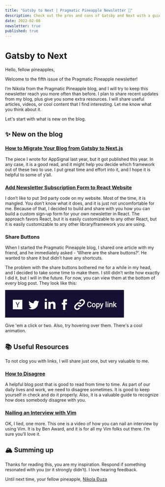 ```yaml
---
title: "Gatsby to Next | Pragmatic Pineapple Newsletter 🍍"
description: Check out the pros and cons of Gatsby and Next with a guide on migrating from one to another. Also, recent updates on the blog and helpful resources for y'all.
date: 2022-02-08
newsletter: true
published: true
---
```


# Gatsby to Next

Hello, fellow pineapples,

Welcome to the fifth issue of the Pragmatic Pineapple newsletter!

I’m Nikola from the Pragmatic Pineapple blog, and I will try to keep this newsletter reach you more often than before. I plan to share recent updates from my blog, plus give you some extra resources. I will share useful articles, videos, or cool content that I find interesting. Let me know what you think about it.

Let's start with what is new on the blog.

## ✨ New on the blog

### [How to Migrate Your Blog from Gatsby to Next.js](https://pragmaticpineapple.com/how-to-migrate-your-blog-from-gatsby-to-nextjs/)

The piece I wrote for AppSignal last year, but it got published this year. In any case, it is a good read, and it might help you decide which framework out of these two to use. I put great time and effort into it, and I hope it is helpful to some of y’all.

### [Add Newsletter Subscription Form to React Website](https://pragmaticpineapple.com/add-newsletter-subscription-form-to-react-website/)

I don’t like to put 3rd party code on my website. Most of the time, it is mangled. You don’t know what it does, and it is just not uncomfortable for me. Because of that, I decided to build and share with you how you can build a custom sign-up form for your own newsletter in React. The approach favors React, but it is easily customizable to any other React, but it is easily customizable to any other library/framework you are using.

### Share Buttons

When I started the Pragmatic Pineapple blog, I shared one article with my friend, and he immediately asked - ‘Where are the share buttons?‘. He wanted to share it but didn’t have any shortcuts.

The problem with the share buttons bothered me for a while in my head, and I decided to take some time to make them. I still didn’t write how exactly I did it, but I will in the future. For now, you can view them at the bottom of every blog post. They look like this:

![Share buttons below each blog post](./share-buttons.png)

Give 'em a click or two. Also, try hovering over them. There's a cool animation.

## 📚 Useful Resources

To not clog you with links, I will share just one, but very valuable to me.

### [How to Disagree](http://www.paulgraham.com/disagree.html)

A helpful blog post that is good to read from time to time. As part of our daily lives and work, we need to disagree sometimes. It is good to keep yourself in check and do it properly. Also, it is a valuable guide to recognize how does somebody disagree with you.

### [Nailing an Interview with Vim](https://youtu.be/mZWsyUKwTbg)

OK, I lied, one more. This one is a video of how you can nail an interview by using Vim. It is by Ben Award, and it is for all my Vim folks out there. I’m sure you’ll love it.

## 🏔 Summing up

Thanks for reading this, you are my inspiration. Respond if something resonated with you (or it strongly didn’t). I love hearing feedback.

Until next time, your fellow pineapple,
[Nikola Đuza](https://nikolalsvk.github.io/)
